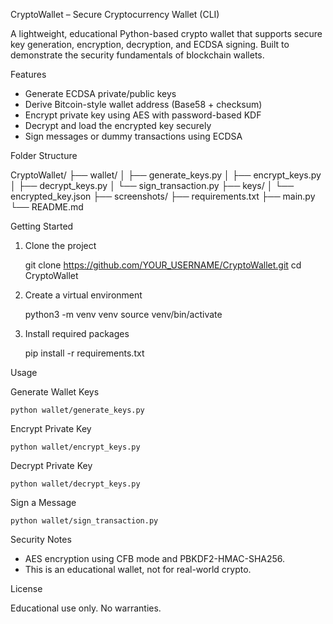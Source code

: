 
CryptoWallet – Secure Cryptocurrency Wallet (CLI)

A lightweight, educational Python-based crypto wallet that supports secure key generation, encryption, decryption, and ECDSA signing. Built to demonstrate the security fundamentals of blockchain wallets.

Features

- Generate ECDSA private/public keys
- Derive Bitcoin-style wallet address (Base58 + checksum)
- Encrypt private key using AES with password-based KDF
- Decrypt and load the encrypted key securely
- Sign messages or dummy transactions using ECDSA

Folder Structure

CryptoWallet/
├── wallet/
│   ├── generate_keys.py
│   ├── encrypt_keys.py
│   ├── decrypt_keys.py
│   └── sign_transaction.py
├── keys/
│   └── encrypted_key.json
├── screenshots/
├── requirements.txt
├── main.py
└── README.md

Getting Started

1. Clone the project

    git clone https://github.com/YOUR_USERNAME/CryptoWallet.git
    cd CryptoWallet

2. Create a virtual environment

    python3 -m venv venv
    source venv/bin/activate

3. Install required packages

    pip install -r requirements.txt

Usage

Generate Wallet Keys

    python wallet/generate_keys.py

Encrypt Private Key

    python wallet/encrypt_keys.py

Decrypt Private Key

    python wallet/decrypt_keys.py

Sign a Message

    python wallet/sign_transaction.py

Security Notes

- AES encryption using CFB mode and PBKDF2-HMAC-SHA256.
- This is an educational wallet, not for real-world crypto.

License

Educational use only. No warranties.
